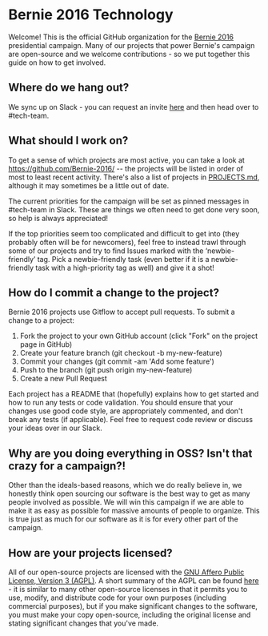 # Bernie 2016 Technology

Welcome! This is the official GitHub organization for the [Bernie 2016](https://berniesanders.com/) presidential campaign. Many of our projects that power Bernie's campaign are open-source and we welcome contributions - so we put together this guide on how to get involved.

## Where do we hang out?

We sync up on Slack - you can request an invite [here](http://organize.berniesanders.com/slack/berniebuilders/) and then head over to #tech-team.

## What should I work on?

To get a sense of which projects are most active, you can take a look at https://github.com/Bernie-2016/ -- the projects will be listed in order of most to least recent activity. There's also a list of projects in [PROJECTS.md](https://github.com/Bernie-2016/Info/blob/master/PROJECTS.md), although it may sometimes be a little out of date.

The current priorities for the campaign will be set as pinned messages in #tech-team in Slack.  These are things we often need to get done very soon, so help is always appreciated!

If the top priorities seem too complicated and difficult to get into (they probably often will be for newcomers), feel free to instead trawl through some of our projects and try to find Issues marked with the ‘newbie-friendly’ tag.  Pick a newbie-friendly task (even better if it is a newbie-friendly task with a high-priority tag as well) and give it a shot!

## How do I commit a change to the project?

Bernie 2016 projects use Gitflow to accept pull requests. To submit a change to a project:

1. Fork the project to your own GitHub account (click "Fork" on the project page in GitHub)
2. Create your feature branch (git checkout -b my-new-feature)
3. Commit your changes (git commit -am 'Add some feature')
4. Push to the branch (git push origin my-new-feature)
5. Create a new Pull Request

Each project has a README that (hopefully) explains how to get started and how to run any tests or code validation. You should ensure that your changes use good code style, are appropriately commented, and don't break any tests (if applicable). Feel free to request code review or discuss your ideas over in our Slack.

## Why are you doing everything in OSS? Isn't that crazy for a campaign?!

Other than the ideals-based reasons, which we do really believe in, we honestly think open sourcing our software is the best way to get as many people involved as possible. We will win this campaign if we are able to make it as easy as possible for massive amounts of people to organize. This is true just as much for our software as it is for every other part of the campaign.

## How are your projects licensed?

All of our open-source projects are licensed with the [GNU Affero Public License, Version 3 (AGPL)](http://www.gnu.org/licenses/agpl-3.0.en.html). A short summary of the AGPL can be found [here](https://tldrlegal.com/license/gnu-affero-general-public-license-v3-(agpl-3.0)) - it is similar to many other open-source licenses in that it permits you to use, modify, and distribute code for your own purposes (including commercial purposes), but if you make significant changes to the software, you must make your copy open-source, including the original license and stating significant changes that you've made.

